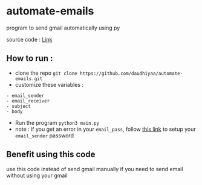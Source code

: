 # automate-emails
program to send gmail automatically using py

source code : [Link](https://www.youtube.com/watch?v=g_j6ILT-X0k)

## How to run :
- clone the repo `git clone https://github.com/daudhiyaa/automate-emails.git`
- customize these variables : 
```
- email_sender
- email_receiver
- subject
- body
```
- Run the program `python3 main.py`
- note : if you get an error in your `email_pass`, follow [this link](https://www.youtube.com/watch?v=g_j6ILT-X0k) to setup your `email_sender` password


## Benefit using this code 
use this code instead of send gmail manually if you need to send email without using your gmail